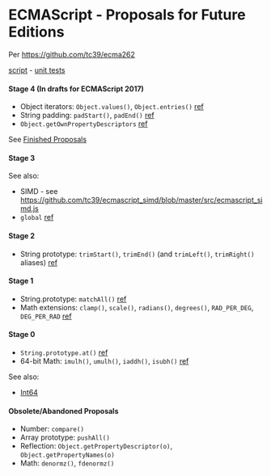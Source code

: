 # ECMAScript - Proposals for Future Editions

Per https://github.com/tc39/ecma262

[script](es-proposed.js) -
[unit tests](https://inexorabletash.github.io/polyfill/experimental/tests/es-proposed.html)

#### Stage 4 (In drafts for ECMAScript 2017)

* Object iterators: `Object.values()`, `Object.entries()` [ref](https://github.com/ljharb/proposal-object-values-entries)
* String padding:  `padStart()`, `padEnd()` [ref](https://github.com/ljharb/proposal-string-pad-start-end)
* `Object.getOwnPropertyDescriptors` [ref](https://gist.github.com/WebReflection/9353781)

See [Finished Proposals](https://github.com/tc39/proposals/blob/master/finished-proposals.md)

#### Stage 3

See also:

* SIMD - see https://github.com/tc39/ecmascript_simd/blob/master/src/ecmascript_simd.js
* `global` [ref](https://github.com/tc39/proposal-global)

#### Stage 2

* String prototype: `trimStart()`, `trimEnd()` (and `trimLeft()`, `trimRight()` aliases) [ref](https://github.com/sebmarkbage/ecmascript-string-left-right-trim)

#### Stage 1

* String.prototype: `matchAll()` [ref](https://github.com/ljharb/String.prototype.matchAll)
* Math extensions: `clamp()`, `scale()`, `radians()`, `degrees()`, `RAD_PER_DEG`, `DEG_PER_RAD` [ref](https://github.com/rwaldron/proposal-math-extensions/blob/master/README.md)

#### Stage 0

* `String.prototype.at()` [ref](https://github.com/mathiasbynens/String.prototype.at)
* 64-bit Math: `imulh()`, `umulh()`, `iaddh()`, `isubh()` [ref](https://gist.github.com/BrendanEich/4294d5c212a6d2254703)

See also:

* [Int64](https://github.com/inexorabletash/int64)

#### Obsolete/Abandoned Proposals

* Number: `compare()`
* Array prototype: `pushAll()`
* Reflection: `Object.getPropertyDescriptor(o)`, `Object.getPropertyNames(o)`
* Math: `denormz()`, `fdenormz()`

